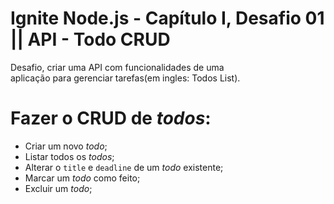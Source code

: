 # Ignite Node.js - Capítulo I, Desafio 01 || API - Todo CRUD
 Desafio, criar uma API com funcionalidades de uma aplicação para gerenciar tarefas(em ingles: Todos List).
 
# Fazer o CRUD de *todos*:

- Criar um novo *todo*;
- Listar todos os *todos*;
- Alterar o `title` e `deadline` de um *todo* existente;
- Marcar um *todo* como feito;
- Excluir um *todo*;
